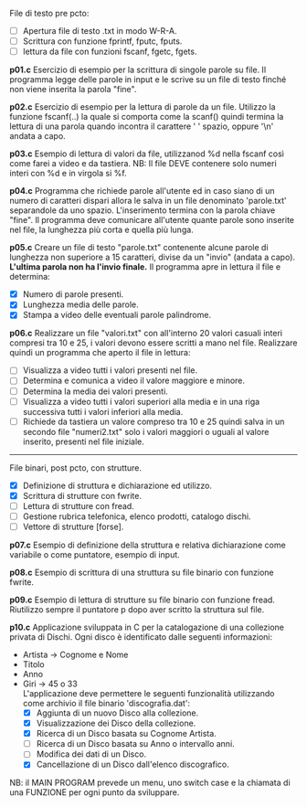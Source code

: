 File di testo pre pcto:
- [ ] Apertura file di testo .txt in modo W-R-A.
- [ ] Scrittura con funzione fprintf, fputc, fputs.
- [ ] lettura da file con funzioni fscanf, fgetc, fgets.

**p01.c**
Esercizio di esempio per la scrittura di singole parole su file. Il programma legge delle parole in input e le scrive su un file di testo finché non viene inserita la parola "fine".

**p02.c**
Esercizio di esempio per la lettura di parole da un file.
Utilizzo la funzione fscanf(..) la quale si comporta come la scanf() quindi termina la lettura di una parola quando incontra il carattere ' ' spazio, oppure '\n' andata a capo.

**p03.c**
Esempio di lettura di valori da file, utilizzanod %d nella fscanf così come farei a video e da tastiera.
NB: Il file DEVE contenere solo numeri interi con %d e in virgola si %f.

**p04.c**
Programma che richiede parole all'utente ed in caso siano di un numero di caratteri dispari allora le salva in un file denominato 'parole.txt' separandole da uno spazio. L'inserimento termina con la parola chiave "fine". Il programma deve comunicare all'utente quante parole sono inserite nel file, la lunghezza più corta e quella più lunga.

**p05.c**
Creare un file di testo "parole.txt" contenente alcune parole di lunghezza non superiore a 15 caratteri, divise da un "invio" (andata a capo). **L'ultima parola non ha l'invio finale.** Il programma apre in lettura il file e determina:
- [x] Numero di parole presenti.
- [x] Lunghezza media delle parole.
- [x] Stampa a video delle eventuali parole palindrome.

**p06.c**
Realizzare un file "valori.txt" con all'interno 20 valori casuali interi compresi tra 10 e 25, i valori devono essere scritti a mano nel file. Realizzare quindi un programma che aperto il file in lettura:
- [ ] Visualizza a video tutti i valori presenti nel file.
- [ ] Determina e comunica a video il valore maggiore e minore.
- [ ] Determina la media dei valori presenti.
- [ ] Visualizza a video tutti i valori superiori alla media e in una riga successiva tutti i valori inferiori alla media.
- [ ] Richiede da tastiera un valore compreso tra 10 e 25 quindi salva in un secondo file "numeri2.txt" solo i valori maggiori o uguali al valore inserito, presenti nel file iniziale.

---

File binari, post pcto, con strutture.
- [x] Definizione di struttura e dichiarazione ed utilizzo.
- [x] Scrittura di strutture con fwrite.
- [ ] Lettura di strutture con fread.
- [ ] Gestione rubrica telefonica, elenco prodotti, catalogo dischi.
- [ ] Vettore di strutture [forse].

**p07.c**
Esempio di definizione della struttura e relativa dichiarazione come variabile o come puntatore, esempio di input.  

**p08.c**
Esempio di scrittura di una struttura su file binario con funzione fwrite.

**p09.c**
Esempio di lettura di strutture su file binario con funzione fread. Riutilizzo sempre il puntatore p dopo aver scritto la struttura sul file.

**p10.c**
Applicazione sviluppata in C per la catalogazione di una collezione privata di Dischi.
Ogni disco è identificato dalle seguenti informazioni:
- Artista -> Cognome e Nome  
- Titolo  
- Anno  
- Giri -> 45 o 33  
L'applicazione deve permettere le seguenti funzionalità utilizzando come archivio il file binario 'discografia.dat':
    - [x] Aggiunta di un nuovo Disco alla collezione.
    - [x] Visualizzazione dei Disco della collezione.
    - [x] Ricerca di un Disco basata su Cognome Artista.
    - [ ] Ricerca di un Disco basata su Anno o intervallo anni.
    - [ ] Modifica dei dati di un Disco.
    - [x] Cancellazione di un Disco dall'elenco discografico.

NB: il MAIN PROGRAM prevede un menu, uno switch case e la chiamata di una FUNZIONE per ogni punto da sviluppare.
